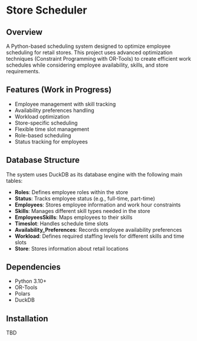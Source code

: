 # Store Scheduler

## Overview
A Python-based scheduling system designed to optimize employee scheduling for retail stores. This project uses advanced optimization techniques (Constraint Programming with OR-Tools) to create efficient work schedules while considering employee availability, skills, and store requirements.

## Features (Work in Progress)
- Employee management with skill tracking
- Availability preferences handling
- Workload optimization
- Store-specific scheduling
- Flexible time slot management
- Role-based scheduling
- Status tracking for employees

## Database Structure
The system uses DuckDB as its database engine with the following main tables:
- **Roles**: Defines employee roles within the store
- **Status**: Tracks employee status (e.g., full-time, part-time)
- **Employees**: Stores employee information and work hour constraints
- **Skills**: Manages different skill types needed in the store
- **EmployeesSkills**: Maps employees to their skills
- **Timeslot**: Handles schedule time slots
- **Availability_Preferences**: Records employee availability preferences
- **Workload**: Defines required staffing levels for different skills and time slots
- **Store**: Stores information about retail locations

## Dependencies
- Python 3.10+
- OR-Tools
- Polars
- DuckDB

## Installation
TBD
